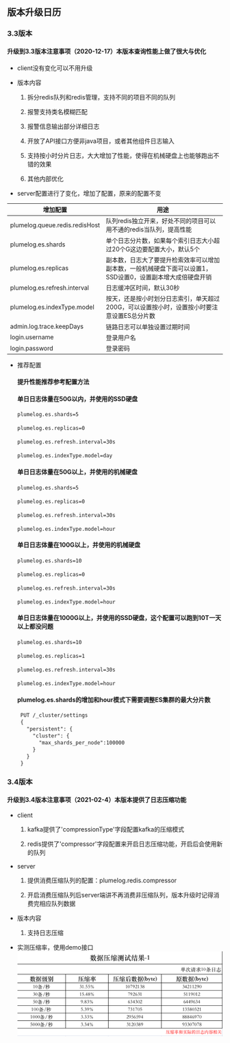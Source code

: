  ## 版本升级日历
 
 ### 3.3版本
 
 #### 升级到3.3版本注意事项（2020-12-17）本版本查询性能上做了很大与优化
  
 * client没有变化可以不用升级
 
 * 版本内容
 
   1. 拆分redis队列和redis管理，支持不同的项目不同的队列
   
   2. 报警支持类名模糊匹配
   
   3. 报警信息输出部分详细日志
   
   4. 开放了API接口方便非java项目，或者其他组件日志输入
   
   5. 支持按小时分片日志，大大增加了性能，使得在机械硬盘上也能够跑出不错的效果
   
   6. 其他内部优化
   
 
 * server配置进行了变化，增加了配置，原来的配置不变
    
|  增加配置   | 用途  |
|  ----  | ----  |
|  plumelog.queue.redis.redisHost   | 队列redis独立开来，好处不同的项目可以用不通的redis当队列，提高性能 |
|  plumelog.es.shards   | 单个日志分片数，如果每个索引日志大小超过20个G这边要配置大小，默认5个  |
|  plumelog.es.replicas   | 副本数，日志大了要提升检索效率可以增加副本数，一般机械硬盘下面可以设置1，SSD设置0，设置副本增大成倍硬盘开销  |
|  plumelog.es.refresh.interval   | 日志缓冲区时间，默认30秒  |
|  plumelog.es.indexType.model   | 按天，还是按小时划分日志索引，单天超过200G，可以设置按小时，设置按小时要注意设置ES总分片数  |
|  admin.log.trace.keepDays   | 链路日志可以单独设置过期时间  |
|  login.username   | 登录用户名  |
|  login.password   | 登录密码 |

* 推荐配置

   #### 提升性能推荐参考配置方法
      
    #### 单日日志体量在50G以内，并使用的SSD硬盘
      
      plumelog.es.shards=5
      
      plumelog.es.replicas=0
      
      plumelog.es.refresh.interval=30s
      
      plumelog.es.indexType.model=day
      
    #### 单日日志体量在50G以上，并使用的机械硬盘
      
      plumelog.es.shards=5
      
      plumelog.es.replicas=0
      
      plumelog.es.refresh.interval=30s
      
      plumelog.es.indexType.model=hour
      
    #### 单日日志体量在100G以上，并使用的机械硬盘
      
      plumelog.es.shards=10
      
      plumelog.es.replicas=0
      
      plumelog.es.refresh.interval=30s
      
      plumelog.es.indexType.model=hour
      
    #### 单日日志体量在1000G以上，并使用的SSD硬盘，这个配置可以跑到10T一天以上都没问题
      
      plumelog.es.shards=10
      
      plumelog.es.replicas=1
      
      plumelog.es.refresh.interval=30s
      
      plumelog.es.indexType.model=hour
      
    #### plumelog.es.shards的增加和hour模式下需要调整ES集群的最大分片数
      
       PUT /_cluster/settings
       {
         "persistent": {
           "cluster": {
             "max_shards_per_node":100000
           }
         }
       }

### 3.4版本

#### 升级到3.4版本注意事项（2021-02-4）本版本提供了日志压缩功能


* client

    1. kafka提供了'compressionType'字段配置kafka的压缩模式

    2. redis提供了'compressor'字段配置来开启日志压缩功能，开启后会使用新的队列
    
* server

    1. 提供消费压缩队列的配置：plumelog.redis.compressor

    2. 开启消费压缩队列后server端讲不再消费非压缩队列，版本升级时记得消费完相应队列数据

* 版本内容

    1. 支持日志压缩

* 实测压缩率，使用demo接口
![实测压缩率](/pic/compress.png)